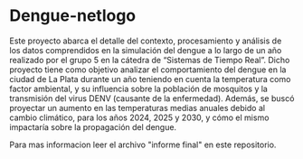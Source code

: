 # Dengue-netlogo
 Este proyecto abarca el detalle del contexto, procesamiento y análisis de los datos
comprendidos en la simulación del dengue a lo largo de un año realizado por el grupo 5 en la
cátedra de “Sistemas de Tiempo Real”. Dicho proyecto tiene como objetivo analizar el
comportamiento del dengue en la ciudad de La Plata durante un año teniendo en cuenta la
temperatura como factor ambiental, y su influencia sobre la población de mosquitos y la
transmisión del virus DENV (causante de la enfermedad). Además, se buscó proyectar un
aumento en las temperaturas medias anuales debido al cambio climático, para los años 2024,
2025 y 2030, y cómo el mismo impactaría sobre la propagación del dengue.

Para mas informacion leer el archivo "informe final" en este repositorio.
